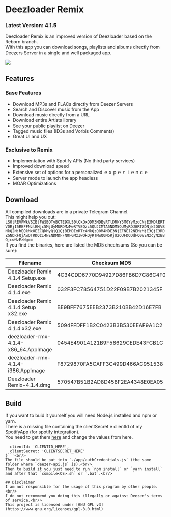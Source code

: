 # Deezloader Remix
### Latest Version: 4.1.5
Deezloader Remix is an improved version of Deezloader based on the Reborn branch.<br/>
With this app you can download songs, playlists and albums directly from Deezers Server in a single and well packaged app.

![](https://i.imgur.com/7Qbvu1f.png)
## Features
### Base Features
* Download MP3s and FLACs directly from Deezer Servers
* Search and Discover music from the App
* Download music directly from a URL
* Download entire Artists library
* See your public playlist on Deezer
* Tagged music files (ID3s and Vorbis Comments)
* Great UI and UX

### Exclusive to Remix
* Implementation with Spotify APIs (No third party services)
* Improved download speed
* Extensive set of options for a personalized ｅｘｐｅｒｉｅｎｃｅ
* Server mode to launch the app headless
* MOAR Optimizations

## Download
All compiled downloads are in a private Telegram Channel.<br>
This might help you out:<br>
`LS0tREVFWkVSIEtFWSBOTyBCTE9XLS0tCkQxODM3MDEyRTlDRkY3M0YyMzdCNjE3MDlERTVDRjI5REFFNzlEMjc5MjUyMURDMzMwRTVEQzc5QUJCMTA5NDM5QUMyRDJGRTZDNjk2OUVBNkQ2NjhEQkMxOEZCQkMyQjQ1QjBEMDIxRTc4MkQzQ0M4MDE3NjZFNEI2NEMzMjE3QjI3RDZGNDRFQjAwOTRDQzI4NENDMDFFN0FGMzIwQkQyRTMwQ0M5RjU2OUFDODdFQ0VENzcyNzBBQjcwNzEzNg==`<br>
If you find the binaries, here are listed the MD5 chechsums (So you can be sure):<br>

| Filename                             | Checksum MD5                     |
| ------------------------------------ | -------------------------------- |
| Deezloader Remix 4.1.4 Setup.exe     | 4C34CDD6770D94927D86FB6D7C86C4F0 |
| Deezloader Remix 4.1.4.exe           | 032F3FC78564751D22F09B7B2021345F |
| Deezloader Remix 4.1.4 Setup x32.exe | BE9BFF7675EEB2373B210BB42D16E7FB |
| Deezloader Remix 4.1.4 x32.exe       | 5094FFDFF1B2C0423B3B530EEAF9A1C2 |
| deezloader-rmx-4.1.4-x86_64.AppImage | 0454E49014121B9F58629CEDE43FCB1C |
| deezloader-rmx-4.1.4-i386.AppImage   | F8729870FA5CAFF3C499D466AC951538 |
| Deezloader Remix-4.1.4.dmg           | 570547B51B2AD8D458F2EA4348E0EA05 |

## Build
If you want to buid it yourself you will need Node.js installed and npm or yarn.<br/>
There is a missing file containing the clientSecret e clientId of my SpotifyApp (for spotify integration).<br/>
You need to get them [here](https://developer.spotify.com/dashboard/applications) and change the values from here.<br/>
```module.exports = {
  clientId: 'CLIENTID_HERE',
  clientSecret: 'CLIENTSECRET_HERE'
}```<br/>
The file should be put into `./app/authCredentials.js` (the same folder where `deezer-api.js` is).<br/>
Then to build it you just need to run `npm install` or `yarn install` and after that `compile<OS>.sh` or `.bat`.<br/>

## Disclaimer
I am not responsible for the usage of this program by other people.<br/>
I do not recommend you doing this illegally or against Deezer's terms of service.<br/>
This project is licensed under [GNU GPL v3](https://www.gnu.org/licenses/gpl-3.0.html)
